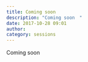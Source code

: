 ```yaml
---
title: Coming soon　
description: "Coming soon　"
date: 2017-10-28 09:01
author: 
category: sessions
---
```

Coming soon　